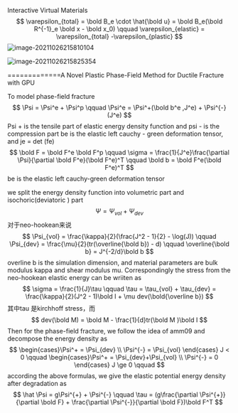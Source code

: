 Interactive Virtual Materials  
$$
\varepsilon_{total} = \bold B_e \cdot \hat{\bold u} = \bold B_e(\bold R^{-1}_e \bold x - \bold x_0) \qquad \varepsilon_{elastic} = \varepsilon_{total}  -\varepsilon_{plastic}
$$
![image-20211026215810104](E:\mycode\collection\定理\弹性力学\image-20211026215810104.png)

![image-20211026215825354](E:\mycode\collection\定理\弹性力学\弹性力学\image-20211026215825354.png)

=============A Novel Plastic Phase-Field Method for Ductile Fracture with GPU  

To model phase-field fracture
$$
\Psi = \Psi^e + \Psi^p \qquad \Psi^e = \Psi^+(\bold b^e ,J^e) + \Psi^{-}(J^e)
$$
Psi + is the tensile part of elastic energy density function and psi - is the compression part be is the elastic left cauchy - green deformation tensor, and je = det (fe)
$$
\bold F = \bold F^e \bold F^p \qquad \sigma = \frac{1}{J^e}\frac{\partial \Psi}{\partial \bold F^e}(\bold F^e)^T \qquad \bold b = \bold F^e(\bold F^e)^T
$$
be is the elastic left cauchy-green deformation tensor

we split the energy density function into volumetric part and isochoric(deviatoric  ) part
$$
\Psi = \Psi_{vol} + \Psi_{dev}
$$
对于neo-hookean来说
$$
\Psi_{vol} = \frac{\kappa}{2}(\frac{J^2 - 1}{2} - \log(J)) \qquad \Psi_{dev} = \frac{\mu}{2}(tr(\overline{\bold b}) - d) \qquad \overline{\bold b} = J^{-2/d}\bold b
$$
overline b is the simulation dimension, and material parameters are bulk modulus kappa and shear modulus mu. Correspondingly the stress from the neo-hookean elastic energy can be wriiten as
$$
\sigma = \frac{1}{J}\tau \qquad \tau = \tau_{vol} + \tau_{dev} = \frac{\kappa}{2}(J^2 - 1)\bold I + \mu dev(\bold{\overline b})
$$
其中tau 是kirchhoff stress，而
$$
dev(\bold M) = \bold M - \frac{1}{d}tr(\bold M )\bold I
$$
Then for the phase-field fracture, we follow the idea of amm09 and decompose the energy density as 
$$
\begin{cases}\Psi^+ = \Psi_{dev} \\ \Psi^{-} = \Psi_{vol} \end{cases} J < 0 \qquad \begin{cases}\Psi^+ = \Psi_{dev}+\Psi_{vol} \\ \Psi^{-} = 0 \end{cases} J \ge 0 \qquad 
$$
according the above formulas, we give the elastic potential energy density after degradation as
$$
\hat \Psi = g\Psi^{+} + \Psi^{-} \qquad \tau = (g\frac{\partial \Psi^{+}}{\partial \bold F} + \frac{\partial \Psi^{-}}{\partial \bold F})\bold F^T
$$
